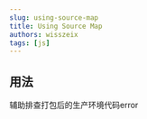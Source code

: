```yaml
---
slug: using-source-map
title: Using Source Map
authors: wisszeix
tags: [js]
---
```


## 用法
辅助排查打包后的生产环境代码error
